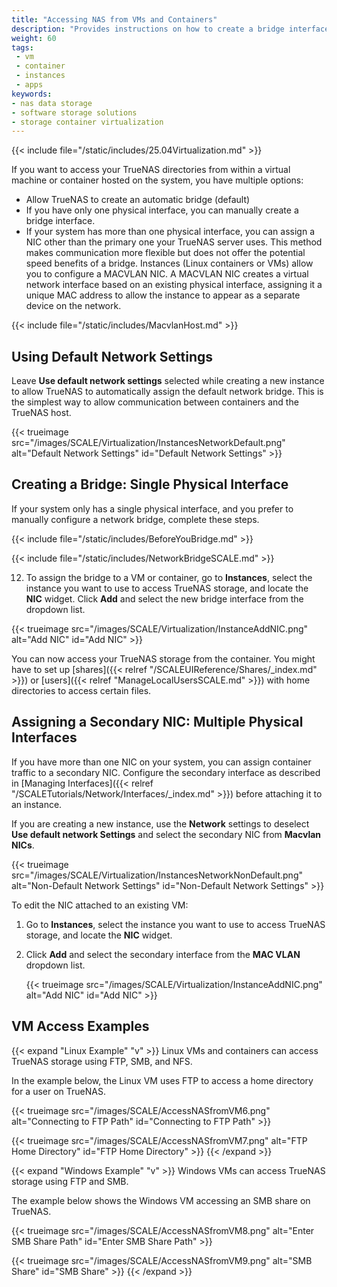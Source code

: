 ```yaml
---
title: "Accessing NAS from VMs and Containers"
description: "Provides instructions on how to create a bridge interface for virtual machines or applications and provides Linux and Windows examples."
weight: 60
tags:
 - vm
 - container
 - instances
 - apps
keywords:
- nas data storage
- software storage solutions
- storage container virtualization
---
```


{{< include file="/static/includes/25.04Virtualization.md" >}}

If you want to access your TrueNAS directories from within a virtual machine or container hosted on the system, you have multiple options:

* Allow TrueNAS to create an automatic bridge (default)
* If you have only one physical interface, you can manually create a bridge interface.
* If your system has more than one physical interface, you can assign a NIC other than the primary one your TrueNAS server uses.
  This method makes communication more flexible but does not offer the potential speed benefits of a bridge.
  Instances (Linux containers or VMs) allow you to configure a MACVLAN NIC.
  A MACVLAN NIC creates a virtual network interface based on an existing physical interface, assigning it a unique MAC address to allow the instance to appear as a separate device on the network.

{{< include file="/static/includes/MacvlanHost.md" >}}

## Using Default Network Settings

Leave **Use default network settings** selected while creating a new instance to allow TrueNAS to automatically assign the default network bridge.
This is the simplest way to allow communication between containers and the TrueNAS host.

{{< trueimage src="/images/SCALE/Virtualization/InstancesNetworkDefault.png" alt="Default Network Settings" id="Default Network Settings" >}}

## Creating a Bridge: Single Physical Interface

If your system only has a single physical interface, and you prefer to manually configure a network bridge, complete these steps.

{{< include file="/static/includes/BeforeYouBridge.md" >}}

{{< include file="/static/includes/NetworkBridgeSCALE.md" >}}

12. To assign the bridge to a VM or container, go to **Instances**, select the instance you want to use to access TrueNAS storage, and locate the **NIC** widget.
   Click **Add** and select the new bridge interface from the dropdown list.

   {{< trueimage src="/images/SCALE/Virtualization/InstanceAddNIC.png" alt="Add NIC" id="Add NIC" >}}

You can now access your TrueNAS storage from the container.
You might have to set up [shares]({{< relref "/SCALEUIReference/Shares/_index.md" >}}) or [users]({{< relref "ManageLocalUsersSCALE.md" >}}) with home directories to access certain files.

## Assigning a Secondary NIC: Multiple Physical Interfaces

If you have more than one NIC on your system, you can assign container traffic to a secondary NIC.
Configure the secondary interface as described in [Managing Interfaces]({{< relref "/SCALETutorials/Network/Interfaces/_index.md" >}}) before attaching it to an instance.

If you are creating a new instance, use the **Network** settings to deselect **Use default network Settings** and select the secondary NIC from **Macvlan NICs**.

{{< trueimage src="/images/SCALE/Virtualization/InstancesNetworkNonDefault.png" alt="Non-Default Network Settings" id="Non-Default Network Settings" >}}

To edit the NIC attached to an existing VM:

1. Go to **Instances**, select the instance you want to use to access TrueNAS storage, and locate the **NIC** widget.

2. Click **Add** and select the secondary interface from the **MAC VLAN** dropdown list.

   {{< trueimage src="/images/SCALE/Virtualization/InstanceAddNIC.png" alt="Add NIC" id="Add NIC" >}}

## VM Access Examples

{{< expand "Linux Example" "v" >}}
Linux VMs and containers can access TrueNAS storage using FTP, SMB, and NFS.

In the example below, the Linux VM uses FTP to access a home directory for a user on TrueNAS.

{{< trueimage src="/images/SCALE/AccessNASfromVM6.png" alt="Connecting to FTP Path" id="Connecting to FTP Path" >}}

{{< trueimage src="/images/SCALE/AccessNASfromVM7.png" alt="FTP Home Directory" id="FTP Home Directory" >}}
{{< /expand >}}

{{< expand "Windows Example" "v" >}}
Windows VMs can access TrueNAS storage using FTP and SMB.

The example below shows the Windows VM accessing an SMB share on TrueNAS.

{{< trueimage src="/images/SCALE/AccessNASfromVM8.png" alt="Enter SMB Share Path" id="Enter SMB Share Path" >}}

{{< trueimage src="/images/SCALE/AccessNASfromVM9.png" alt="SMB Share" id="SMB Share" >}}
{{< /expand >}}
